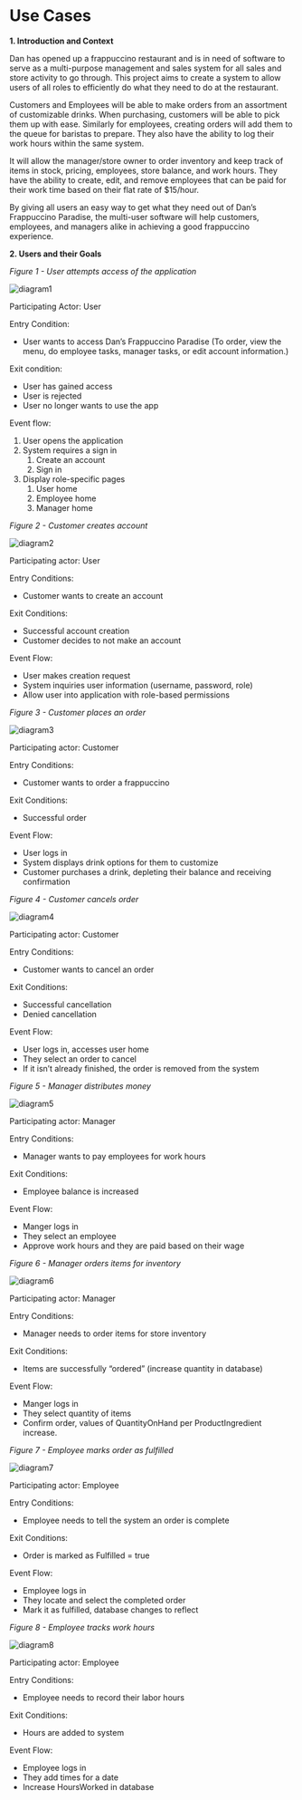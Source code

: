 # Use Cases

__1\. Introduction and Context__

Dan has opened up a frappuccino restaurant and is in need of software to serve as a multi\-purpose management and sales system for all sales and store activity to go through\. This project aims to create a system to allow users of all roles to efficiently do what they need to do at the restaurant\.

Customers and Employees will be able to make orders from an assortment of customizable drinks\. When purchasing, customers will be able to pick them up with ease\. Similarly for employees, creating orders will add them to the queue for baristas to prepare\. They also have the ability to log their work hours within the same system\.

It will allow the manager/store owner to order inventory and keep track of items in stock, pricing, employees, store balance, and work hours\. They have the ability to create, edit, and remove employees that can be paid for their work time based on their flat rate of $15/hour\. 

By giving all users an easy way to get what they need out of Dan’s Frappuccino Paradise, the multi\-user software will help customers, employees, and managers alike in achieving a good frappuccino experience\.

__2\. Users and their Goals__

*Figure 1 \- User attempts access of the application*

![diagram1](diagrams/diagram1.png)

Participating Actor: User 

Entry Condition:

- User wants to access Dan’s Frappuccino Paradise \(To order, view the menu, do employee tasks, manager tasks, or edit account information\.\)

Exit condition: 

- User has gained access
- User is rejected
- User no longer wants to use the app

Event flow: 

1. User opens the application
2. System requires a sign in
	1. Create an account
	2. Sign in 
3. Display role\-specific pages
	1. User home
	2. Employee home
	3. Manager home

*Figure 2 \- Customer creates account*

![diagram2](diagrams/diagram2.png)

Participating actor: User

Entry Conditions:

- Customer wants to create an account

Exit Conditions: 

- Successful account creation
- Customer decides to not make an account

Event Flow: 

- User makes creation request
- System inquiries user information \(username, password, role\)
- Allow user into application with role\-based permissions 

*Figure 3 \- Customer places an order*

![diagram3](diagrams/diagram3.png)

Participating actor: Customer

Entry Conditions:

- Customer wants to order a frappuccino 

Exit Conditions: 

- Successful order

Event Flow: 

- User logs in
- System displays drink options for them to customize
- Customer purchases a drink, depleting their balance and receiving confirmation 

*Figure 4 \- Customer cancels order*

![diagram4](diagrams/diagram4.png)

Participating actor: Customer

Entry Conditions:

- Customer wants to cancel an order

Exit Conditions: 

- Successful cancellation 
- Denied cancellation 

Event Flow: 

- User logs in, accesses user home
- They select an order to cancel
- If it isn’t already finished, the order is removed from the system

*Figure 5 \- Manager distributes money*

![diagram5](diagrams/diagram5.png)

Participating actor: Manager

Entry Conditions:

- Manager wants to pay employees for work hours

Exit Conditions: 

- Employee balance is increased

Event Flow: 

- Manger logs in 
- They select an employee
- Approve work hours and they are paid based on their wage

*Figure 6 \-  Manager orders items for inventory*

![diagram6](diagrams/diagram6.png)

Participating actor: Manager

Entry Conditions:

- Manager needs to order items for store inventory

Exit Conditions: 

- Items are successfully “ordered” \(increase quantity in database\)

Event Flow: 

- Manger logs in 
- They select quantity of items
- Confirm order, values of QuantityOnHand per ProductIngredient increase\.

*Figure 7 \- Employee marks order as fulfilled*

![diagram7](diagrams/diagram7.png)

Participating actor: Employee

Entry Conditions:

- Employee needs to tell the system an order is complete

Exit Conditions: 

- Order is marked as Fulfilled = true

Event Flow: 

- Employee logs in
- They locate and select the completed order
- Mark it as fulfilled, database changes to reflect 

*Figure 8 \- Employee tracks work hours*

![diagram8](diagrams/diagram8.png)

Participating actor: Employee

Entry Conditions:

- Employee needs to record their labor hours

Exit Conditions: 

- Hours are added to system

Event Flow: 

- Employee logs in
- They add times for a date
- Increase HoursWorked in database
